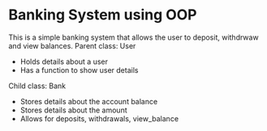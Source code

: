 # Banking System using OOP

This is a simple banking system that allows the user to deposit, withdrwaw and view balances.
Parent class: User
- Holds details about a user
- Has a function to show user details

Child class: Bank
- Stores details about the account balance
- Stores details about the amount
- Allows for deposits, withdrawals, view_balance
